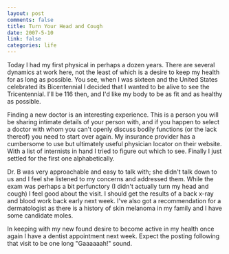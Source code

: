 ```yaml
--- 
layout: post
comments: false
title: Turn Your Head and Cough
date: 2007-5-10
link: false
categories: life
---
```

Today I had my first physical in perhaps a dozen years.  There are several dynamics at work here, not the least of which is a desire to keep my health for as long as possible.  You see, when I was sixteen and the United States celebrated its Bicentennial I decided that I wanted to be alive to see the Tricentennial.  I'll be 116 then, and I'd like my body to be as fit and as healthy as possible.

Finding a new doctor is an interesting experience.  This is a person you will be sharing intimate details of your person with, and if you happen to select a doctor with whom you can't openly discuss bodily functions (or the lack thereof) you need to start over again.  My insurance provider has a cumbersome to use but ultimately useful physician locator on their website.  With a list of internists in hand I tried to figure out which to see.  Finally I just settled for the first one alphabetically.

Dr. B was very approachable and easy to talk with; she didn't talk down to us and I feel she listened to my concerns and addressed them.  While the exam was perhaps a bit perfunctory (I didn't actually turn my head and cough) I feel good about the visit.  I should get the results of a back x-ray and blood work back early next week.  I've also got a recommendation for a dermatologist as there is a history of skin melanoma in my family and I have some candidate moles.

In keeping with my new found desire to become active in my health once again I have a dentist appointment next week.  Expect the posting following that visit to be one long "Gaaaaaah!" sound.
